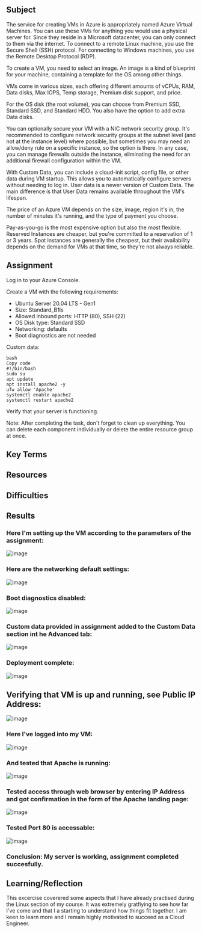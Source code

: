 ## Subject

The service for creating VMs in Azure is appropriately named Azure Virtual Machines. You can use these VMs for anything you would use a physical server for. Since they reside in a Microsoft datacenter, you can only connect to them via the internet. To connect to a remote Linux machine, you use the Secure Shell (SSH) protocol. For connecting to Windows machines, you use the Remote Desktop Protocol (RDP).

To create a VM, you need to select an image. An image is a kind of blueprint for your machine, containing a template for the OS among other things.

VMs come in various sizes, each offering different amounts of vCPUs, RAM, Data disks, Max IOPS, Temp storage, Premium disk support, and price.

For the OS disk (the root volume), you can choose from Premium SSD, Standard SSD, and Standard HDD. You also have the option to add extra Data disks.

You can optionally secure your VM with a NIC network security group. It's recommended to configure network security groups at the subnet level (and not at the instance level) where possible, but sometimes you may need an allow/deny rule on a specific instance, so the option is there. In any case, you can manage firewalls outside the instance, eliminating the need for an additional firewall configuration within the VM.

With Custom Data, you can include a cloud-init script, config file, or other data during VM startup. This allows you to automatically configure servers without needing to log in. User data is a newer version of Custom Data. The main difference is that User Data remains available throughout the VM's lifespan.

The price of an Azure VM depends on the size, image, region it's in, the number of minutes it's running, and the type of payment you choose.

Pay-as-you-go is the most expensive option but also the most flexible. Reserved Instances are cheaper, but you're committed to a reservation of 1 or 3 years. Spot instances are generally the cheapest, but their availability depends on the demand for VMs at that time, so they're not always reliable.

## Assignment

Log in to your Azure Console.

Create a VM with the following requirements:

*  Ubuntu Server 20.04 LTS - Gen1
*  Size: Standard_B1ls
*  Allowed inbound ports: HTTP (80), SSH (22)
*  OS Disk type: Standard SSD
*  Networking: defaults
*  Boot diagnostics are not needed
  
Custom data:

```
bash
Copy code
#!/bin/bash
sudo su
apt update
apt install apache2 -y
ufw allow 'Apache'
systemctl enable apache2
systemctl restart apache2

```

Verify that your server is functioning.

Note: After completing the task, don't forget to clean up everything. You can delete each component individually or delete the entire resource group at once.







##  Key Terms

##  Resources

##  Difficulties

##  Results

###  Here I'm setting up the VM according to the parameters of the assignment:

![image](https://github.com/techgrounds/cloud-assignments-E28MS/assets/151161141/1618cd3a-5ad0-403c-ac38-80c68335650e)

###  Here are the networking default settings:

![image](https://github.com/techgrounds/cloud-assignments-E28MS/assets/151161141/0caa930b-9f81-48f3-a42a-e889d70caee8)


###  Boot diagnostics disabled:

![image](https://github.com/techgrounds/cloud-assignments-E28MS/assets/151161141/34959014-4a2e-41f8-bd26-492df82e57fb)

###  Custom data provided in assignment added to the Custom Data section int he Advanced tab:

![image](https://github.com/techgrounds/cloud-assignments-E28MS/assets/151161141/bc9631eb-1542-43c6-912b-d3fafd2c0b42)

###  Deployment complete:

![image](https://github.com/techgrounds/cloud-assignments-E28MS/assets/151161141/5ba82c8f-90c5-4dbc-9774-0cd078b428a6)

##  Verifying that VM is up and running, see Public IP Address:

![image](https://github.com/techgrounds/cloud-assignments-E28MS/assets/151161141/f3fb930f-ee2a-4b56-8ee4-e29d0ae6e6fe)

###  Here I've logged into my VM:

![image](https://github.com/techgrounds/cloud-assignments-E28MS/assets/151161141/566a1c76-e282-41d8-8e11-83a577825733)

###  And tested that Apache is running:

![image](https://github.com/techgrounds/cloud-assignments-E28MS/assets/151161141/c3d89bd2-fc37-474c-b7b8-75b0b1b3976d)

###  Tested access through web browser by entering IP Address and got confirmation in the form of the Apache landing page:

![image](https://github.com/techgrounds/cloud-assignments-E28MS/assets/151161141/ff99a168-63e3-4c37-9e19-505926f6bb70)

###  Tested Port 80 is accessable:

![image](https://github.com/techgrounds/cloud-assignments-E28MS/assets/151161141/ed7a54d2-5233-413d-b625-d35215a12138)

###  Conclusion:  My server is working, assignment completed succesfully.

##  Learning/Reflection

This excercise coverered some aspects that I have already practised during the Linux section of my course.  It was extremely gratfiying to see how far I've come and that I a starting to understand how things fit together.  I am keen to learn more and I remain highly motivated to succeed as a Cloud Engineer.










